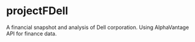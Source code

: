 # projectFDell
A financial snapshot and analysis of Dell corporation. Using AlphaVantage API for finance data.
